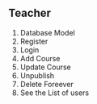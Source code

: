 ## Teacher
1. Database Model
2. Register
3. Login
4. Add Course
5. Update Course
6. Unpublish
7. Delete Foreever
8. See the List of users
